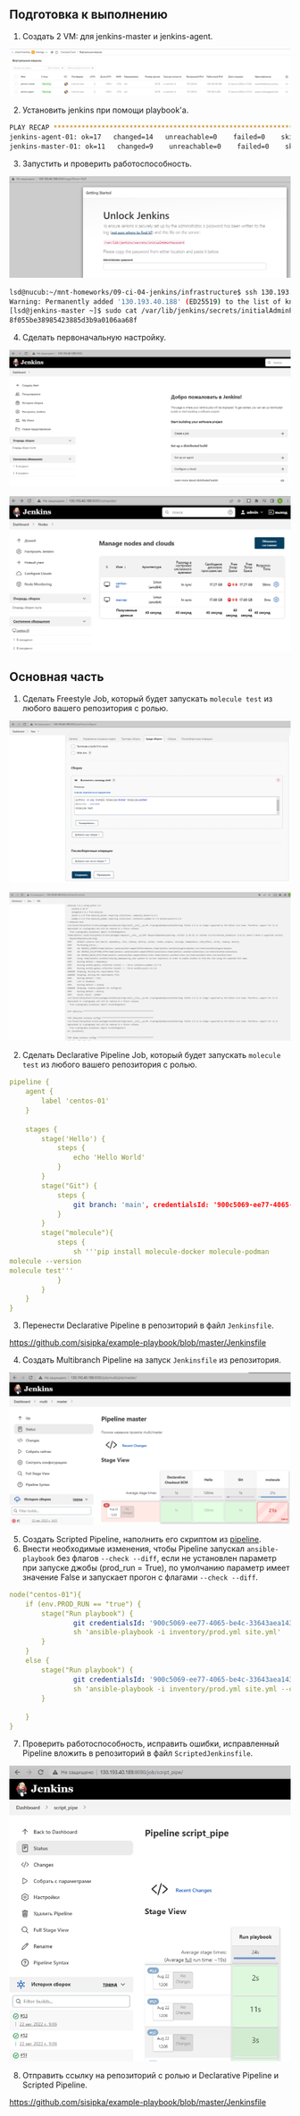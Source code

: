 ## Подготовка к выполнению

1. Создать 2 VM: для jenkins-master и jenkins-agent.

<p align="left">
  <img src="./pic/jenkins1.png">
</p>

2. Установить jenkins при помощи playbook'a.

```bash
PLAY RECAP *****************************************************************************************************************
jenkins-agent-01: ok=17   changed=14   unreachable=0    failed=0    skipped=0    rescued=0    ignored=0   
jenkins-master-01: ok=11   changed=9    unreachable=0    failed=0    skipped=0    rescued=0    ignored=0   
```

3. Запустить и проверить работоспособность.

<p align="left">
  <img src="./pic/jenkins2.png">
</p>

```bash
lsd@nucub:~/mnt-homeworks/09-ci-04-jenkins/infrastructure$ ssh 130.193.40.188
Warning: Permanently added '130.193.40.188' (ED25519) to the list of known hosts.
[lsd@jenkins-master ~]$ sudo cat /var/lib/jenkins/secrets/initialAdminPassword
8f055be38985423885d3b9a0106aa68f
```

4. Сделать первоначальную настройку.

<p align="left">
  <img src="./pic/jenkins3.png">
</p>

<p align="left">
  <img src="./pic/jenkins4.png">
</p>

## Основная часть

1. Сделать Freestyle Job, который будет запускать `molecule test` из любого вашего репозитория с ролью.

<p align="left">
  <img src="./pic/jenkins5.png">
</p>

<p align="left">
  <img src="./pic/jenkins6.png">
</p>

2. Сделать Declarative Pipeline Job, который будет запускать `molecule test` из любого вашего репозитория с ролью.

```yml
pipeline {
    agent {
        label 'centos-01'
    }

    stages {
        stage('Hello') {
            steps {
                echo 'Hello World'
            }
        }
        stage("Git") {
            steps {
                git branch: 'main', credentialsId: '900c5069-ee77-4065-be4c-33643aea1430', url: 'https://github.com/sisipka/vector-role.git'
            }
        }
        stage("molecule"){
            steps {
                sh '''pip install molecule-docker molecule-podman
molecule --version
molecule test'''
            }
        }
    }
}
```

3. Перенести Declarative Pipeline в репозиторий в файл `Jenkinsfile`.

https://github.com/sisipka/example-playbook/blob/master/Jenkinsfile

4. Создать Multibranch Pipeline на запуск `Jenkinsfile` из репозитория.

<p align="left">
  <img src="./pic/jenkins8.png">
</p>

5. Создать Scripted Pipeline, наполнить его скриптом из [pipeline](./pipeline).
6. Внести необходимые изменения, чтобы Pipeline запускал `ansible-playbook` без флагов `--check --diff`, если не установлен параметр при запуске джобы (prod_run = True), по умолчанию параметр имеет значение False и запускает прогон с флагами `--check --diff`.

```yml
node("centos-01"){
    if (env.PROD_RUN == "true") {
        stage("Run playbook") {
                git credentialsId: '900c5069-ee77-4065-be4c-33643aea1430', url: 'https://github.com/sisipka/example-playbook.git'
                sh 'ansible-playbook -i inventory/prod.yml site.yml'
        }
    }
    else {
        stage("Run playbook") {
                git credentialsId: '900c5069-ee77-4065-be4c-33643aea1430', url: 'https://github.com/sisipka/example-playbook.git'
                sh 'ansible-playbook -i inventory/prod.yml site.yml --check --diff'
        }
        
    }
}
```

7. Проверить работоспособность, исправить ошибки, исправленный Pipeline вложить в репозиторий в файл `ScriptedJenkinsfile`.

<p align="left">
  <img src="./pic/jenkins7.png">
</p>

8. Отправить ссылку на репозиторий с ролью и Declarative Pipeline и Scripted Pipeline.

https://github.com/sisipka/example-playbook/blob/master/Jenkinsfile

